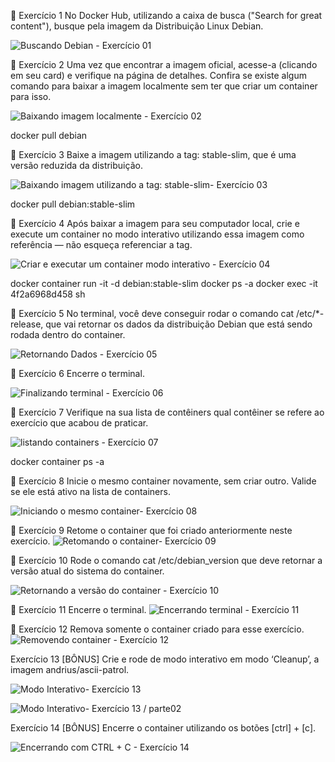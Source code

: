 🚀 Exercício 1
No Docker Hub, utilizando a caixa de busca ("Search for great content"), busque pela imagem da Distribuição Linux Debian.

![Buscando Debian - Exercício 01 ](https://github.com/brunaLoyola/trybe-exercises/assets/51630262/cdf0c6a1-ecfc-4d67-a302-89752044539a)



🚀 Exercício 2
Uma vez que encontrar a imagem oficial, acesse-a (clicando em seu card) e verifique na página de detalhes. Confira se existe algum comando para baixar a imagem localmente sem ter que criar um container para isso.

![Baixando imagem localmente - Exercício 02](https://github.com/brunaLoyola/trybe-exercises/assets/51630262/6ee1cf9d-bd65-4958-bbf3-5733322a18d4)


docker pull debian

🚀 Exercício 3
Baixe a imagem utilizando a tag: stable-slim, que é uma versão reduzida da distribuição.

![Baixando imagem utilizando a tag: stable-slim- Exercício 03 ](https://github.com/brunaLoyola/trybe-exercises/assets/51630262/0eccb6be-e92a-4917-9e91-274ab6c65ce8)

docker pull debian:stable-slim


🚀 Exercício 4
Após baixar a imagem para seu computador local, crie e execute um container no modo interativo utilizando essa imagem como referência — não esqueça referenciar a tag.

![Criar e executar um container modo interativo - Exercício 04](https://github.com/brunaLoyola/trybe-exercises/assets/51630262/df941b76-ce07-4a83-ae9f-fef4d5ba004b)

docker container run -it -d debian:stable-slim 
docker ps -a
docker exec -it 4f2a6968d458 sh 


🚀 Exercício 5
No terminal, você deve conseguir rodar o comando cat /etc/*-release, que vai retornar os dados da distribuição Debian que está sendo rodada dentro do container.

![Retornando Dados - Exercício 05](https://github.com/brunaLoyola/trybe-exercises/assets/51630262/809e559b-3e3d-4f90-bcd4-4b60d972311d)


🚀 Exercício 6
Encerre o terminal.

![Finalizando terminal - Exercício 06](https://github.com/brunaLoyola/trybe-exercises/assets/51630262/211bb58b-458c-465b-9cfc-ea7658739108)


🚀 Exercício 7
Verifique na sua lista de contêiners qual contêiner se refere ao exercício que acabou de praticar.

![listando containers - Exercício 07](https://github.com/brunaLoyola/trybe-exercises/assets/51630262/2079a6f4-c052-4d6e-b767-2ea72efb6588)

docker container ps -a

🚀 Exercício 8
Inicie o mesmo container novamente, sem criar outro. Valide se ele está ativo na lista de containers.

![ Iniciando o mesmo container- Exercício 08](https://github.com/brunaLoyola/trybe-exercises/assets/51630262/fbb65ae2-9c49-46b1-898d-a375aa048076)

🚀 Exercício 9
Retome o container que foi criado anteriormente neste exercício.
![Retomando o container- Exercício 09](https://github.com/brunaLoyola/trybe-exercises/assets/51630262/47fb359d-3062-488c-ab96-84955c819aa4)

🚀 Exercício 10
Rode o comando cat /etc/debian_version que deve retornar a versão atual do sistema do container.

![Retornando a versão do container - Exercício 10](https://github.com/brunaLoyola/trybe-exercises/assets/51630262/9900fea4-38bf-4f1f-83a9-3e25733daf41)

🚀 Exercício 11
Encerre o terminal.
![ Encerrando terminal - Exercício 11](https://github.com/brunaLoyola/trybe-exercises/assets/51630262/91175419-ce42-465c-b01a-92de3bc283ab)


🚀 Exercício 12
Remova somente o container criado para esse exercício.
![ Removendo container - Exercício 12 ](https://github.com/brunaLoyola/trybe-exercises/assets/51630262/0f0518ca-2a8a-4bf9-95c6-1c9a6406bfbc)


Exercício 13
[BÔNUS] Crie e rode de modo interativo em modo ‘Cleanup’, a imagem andrius/ascii-patrol.

![ Modo Interativo- Exercício 13](https://github.com/brunaLoyola/trybe-exercises/assets/51630262/998cf35d-1989-4268-bb09-c6a809275566)

![ Modo Interativo- Exercício 13 / parte02](https://github.com/brunaLoyola/trybe-exercises/assets/51630262/09025302-f876-4140-b7cc-f09d2f00d857)

Exercício 14
[BÔNUS] Encerre o container utilizando os botões [ctrl] + [c].

![ Encerrando com CTRL  + C - Exercício 14](https://github.com/brunaLoyola/trybe-exercises/assets/51630262/dc195b67-f80f-4f36-b980-b5bd79429f5c)